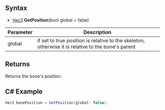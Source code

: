 ## Syntax

- [Vec3](Vec3.md) **GetPosition**(bool global = false)

| Parameter | Description |
|---|---|
| global | if set to true position is relative to the skeleton, otherwise it is relative to the bone's parent |

## Returns

Returns the bone's position.

## C# Example

```csharp
Vec3 bonePosition = GetPosition(global: false);
```